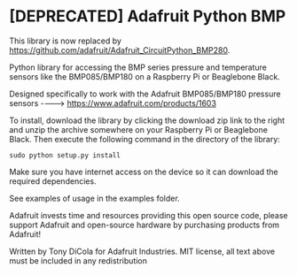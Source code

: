 [DEPRECATED] Adafruit Python BMP
===================

This library is now replaced by https://github.com/adafruit/Adafruit_CircuitPython_BMP280.

Python library for accessing the BMP series pressure and temperature sensors like the BMP085/BMP180 on a Raspberry Pi or Beaglebone Black.

Designed specifically to work with the Adafruit BMP085/BMP180 pressure sensors ----> https://www.adafruit.com/products/1603

To install, download the library by clicking the download zip link to the right and unzip the archive somewhere on your Raspberry Pi or Beaglebone Black.  Then execute the following command in the directory of the library:

````
sudo python setup.py install
````

Make sure you have internet access on the device so it can download the required dependencies.

See examples of usage in the examples folder.

Adafruit invests time and resources providing this open source code, please support Adafruit and open-source hardware by purchasing products from Adafruit!

Written by Tony DiCola for Adafruit Industries.
MIT license, all text above must be included in any redistribution
